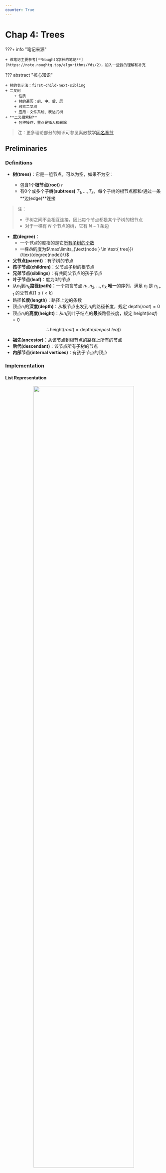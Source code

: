 ```yaml
---
counter: True
---
```


# Chap 4: Trees

???+ info "笔记来源"

    + 该笔记主要参考[**NoughtQ学长的笔记**](https://note.noughtq.top/algorithms/fds/2)，加入一些我的理解和补充

??? abstract "核心知识"

	+ 树的表示法：first-child-next-sibling
	+ 二叉树
		+ 性质
		+ 树的遍历：前、中、后、层
		+ 线索二叉树
		+ 应用：文件系统、表达式树
	+ **二叉搜索树**
		+ 各种操作，重点是插入和删除

>注：更多理论部分的知识可参见离散数学[同名章节](../../math/dm/11.md)

## Preliminaries

### Definitions

+ **树(trees)**：它是一组节点，可以为空，如果不为空：

	+ 包含1个**根节点(root)** $r$
	+ 有0个或多个**子树(subtrees)** $T_1, \dots, T_k$，每个子树的根节点都和$r$通过一条**边(edge)**连接

>注：
>
>+ 子树之间不会相互连接，因此每个节点都是某个子树的根节点
>+ 对于一棵有 $N$ 个节点的树，它有 $N - 1$ 条边

+ **度(degree)**：
	+ 一个*节点*的度指的是它<u>所有子树的个数</u>
	+ 一棵*树*的度为$\max\limits_{\text{node } \in \text{ tree}}\{\text{degree(node)}\}$
+ **父节点(parent)**：有子树的节点
+ **孩子节点(children)**：父节点子树的根节点
+ **兄弟节点(siblings)**：有共同父节点的孩子节点
+ **叶子节点(leaf)**：度为0的节点
+ 从$n_1$到$n_k$**路径(path)**：一个包含节点 $n_1, n_2, \dots, n_k$ **唯一**的序列，满足 $n_i$ 是 $n_{i+1}$ 的父节点($1 \le i < k$)
+ 路径**长度(length)**：路径上边的条数
+ 顶点$n_i$的**深度(depth)**：从根节点出发到$n_i$的路径长度，规定 $\mathrm{depth}(root) = 0$
+ 顶点$n_i$的**高度(height)**：从$n_i$到叶子结点的**最长**路径长度，规定 $\mathrm{height}(leaf) = 0$

$$\therefore \mathrm{height}(root) = \mathrm{depth}(deepest\text{ }leaf)$$

+ **祖先(ancestor)**：从该节点到根节点的路径上所有的节点
+ **后代(descendant)**：该节点所有子树的节点
+ **内部节点(internal vertices)**：有孩子节点的顶点

### Implementation

#### List Representation

<div style="text-align: center; margin-top: 15px;">
<img src="Images/C4/Quicker_20240320_173619.png" width="80%" style="margin: 0 auto;">
</div>

缺陷：每个节点的空间大小取决于它有多少个子树，这样实现起来就很麻烦

#### FirstChild-NextSibling Representation

<div style="text-align: center; margin-top: 15px;">
<img src="Images/C4/Quicker_20240421_204417.png" width="80%" style="margin: 0 auto;">
</div>

> 注：对于同一棵树，这种表示并**不唯一**，因为孩子的顺序可以是任意的

### Application(File System)

Unix 文件树 $\Rightarrow$ DOS 目录列表

!!! example "分层文件系统的目录列表"

	=== "Unix 系统"

		<div style="text-align: center; margin-top: 15px;">
		<img src="Images/C4/Quicker_20240320_184217.png" width="80%" style="margin: 0 auto;">
		</div>

	=== "DOS 系统"

		<div style="text-align: center; margin-top: 15px;">
		<img src="Images/C4/Quicker_20240320_184308.png" width="30%" style="margin: 0 auto;">
		</div>

注意：在UNIX系统中位于深度 $d_i$ 的文件，在转化为 DOS 系统的表示法时需要将它们的名字缩进 $d_i$ 倍的多个空格
	
代码实现（**前序遍历**）：
``` c 
static void ListDir(DirOfFile D, int Depth)
{
	if (D is legitimate entry)
	{
		PrintName(D, Depth);
		if (D is a directory)
			for (each child C of D)
				ListDir(C, Depth + 1);
	}
}
```
`Depth` 变量是不应该被用户看到的**内部变量**，需要隐藏起来。一种解决方法是像下面那样定义另外一个函数，隐藏`Depth` 接口

``` c
void ListDirectory(DirOfFile D)
{
	ListDir(D, 0);
}
```

---
计算目录大小：

<div style="text-align: center; margin-top: 15px;">
<img src="Images/C4/Quicker_20240320_185012.png" width="80%" style="margin: 0 auto;">
</div>

代码实现（**后序遍历**，时间复杂度$O(N)$）
``` c
static int SizeDir(DirOrFile D)
{
	int TotalSize;
	TotalSize = 0;
	if (D is a legitimate entry)
	{
		TotalSize = FileSize(D);
		if (D is a directory)
			for (each child C of D)
				TotalSize += SizeDir(C);
	} // end if D is legal
	return TotalSize;
}
```

## Binary Trees

**二叉树(binary tree)**：每个节点拥有不超过两个孩子的树

<div style="text-align: center; margin-top: 15px;">
<img src="Images/C4/Quicker_20240320_174545.png" width="80%" style="margin: 0 auto;">
</div>

补充：一般树（左图）的后序遍历 = 由上述方法得到的二叉树（右图）的中序遍历

### Expression Trees(syntax trees)

+ 先将[中缀表达式 -> 后缀表达式](3.md#infix-to-postfix-conversion)
+ 然后类似[后缀表达式求解](3.md#postfix-evaluation)的方法，遇到运算符时，将栈内的两个操作数弹出，与运算符构建一棵树，对应关系如下：

	+ 左子树：栈顶下面的元素
	+ 根节点：运算符
	+ 右子树：栈顶元素

	将这棵树压入栈中，重复上述步骤直到遍历完整个表达式

???+ play "动画演示"

	<div style="text-align: center; margin-top: 15px;">
	<img src="Images/C4/1.gif" width="80%" style="margin: 0 auto;">
	</div>

??? code "代码实现"

	``` c
	// from my work of project 2
	Tree ExpTree(Queue q)
	{
	    Tree ans;   // The final expression tree
	    Stack s;    // The stack for tree construction, containing the nodes or the trees
	    PtrToNode node, op1, op2, new;  // node for all element in the queue; op1 and op2 are operands;and new is a new tree
	    PtrToQueue cur = q->front->next;  // Starting from the second element, for the queue has a dummy header

	    s = CreateStack();  // Initialization
	    while (cur != NULL)  // Traversing all the element in the queue
	    {
	        node = CreateNode(cur->var);  // Creating node for every element in the queue
	        if(isalnum(cur->var[0]) || cur->var[0] == '-' && isalnum(cur->var[1]))  // If it's an operand, push it into the stack
	        {
	            Push1(node, s);
	            // printf("%s\n", str);
	        }
	        else  // If it's a operator,
	        {

	            op2 = Top1(s);  // Obtaining the top two operands from the stack
	            Pop(s);
	            op1 = Top1(s);
	            Pop(s);
	            new = CreateTree(node, op1, op2);  // Creating an expression (sub)tree
	            Push1(new, s);
	        }
	        cur = cur->next;
	    }
	    ans = Top1(s); // The remaining tree in the stack is the answer

	    return ans;

	}
	```

### Tree Traversals

**树的遍历(tree traversals)**：对树的每个节点都访问一次，时间复杂度为 $O(N)$

<div style="text-align: center; margin-top: 15px;">
<img src="Images/C4/Quicker_20240320_184009.png" width="80%" style="margin: 0 auto;">
</div>

**前序遍历(preorder traversal)**

``` c
void preorder(tree_ptr tree)
{
	if (tree)
	{
		visit(tree);
		for (each child C of tree)
			preorder(C);
	}
}
```

**后序遍历(postorder traversal)**

``` c
void postorder(tree_ptr tree)
{
	if (tree)
	{
		for (each child C of tree)
			postorder(C);
		visit(tree);
	}
}
```

**层序遍历(levelorder traversal)**

``` c
void levelorder(tree_ptr tree)
{
	enqueue(tree);
	while (queue is not empty)
	{
		visit(T = dequeue());
		for (each child C of T)
			enqueue(C);
	}
}
```

??? info "补充：“之”字形遍历"

	可以认为是“层序遍历 pro”：第 0 层（根节点）从右往左、第1层从左往右、第2层从右往左...，也就是说每层遍历完后都要改变一次遍历方向

	实现方法：用 2 个栈，一个存从左往右遍历的节点，一个存从右往左遍历的节点

**中序遍历(inorder traversal)**
``` c
// Recursion
void inorder(tree_ptr tree)
{
	if (tree)
	{
		inorder(tree->Left);
		visit(tree->Element);
		inorder(tree->Right);
	}
}

// Iteration(using stack)
void iter_inorder(tree_ptr tree)
{
	Stack S = CreateStack(MAX_SIZE);
	for (;;)
	{
		for (; tree; tree = tree->left)
			Push(tree, S);
		tree = Top(S);
		Pop(S);
		if (!tree)
			break;
		visit(tree->Element);
		tree = tree->Right;
	}
}
```

!!! note "注"

	+ 知道<u>前序或者后序遍历</u> + 中序遍历，可以确定唯一的一棵树
	+ 知道前序遍历 + 后序遍历，一般情况下无法确定树的形状

### Threaded Binary Trees

对于一般的二叉树，它的叶子节点的左右指针指向 `NULL`，这浪费了很多空间。而**线索二叉树(threaded binary trees)**很好地利用了闲置的节点，具体规则如下：

+ 如果 `Tree->Left` 为空，将它指向**中序**遍历中的**前一个节点**
+ 如果 `Tree->Right` 为空，将它指向**中序**遍历中的**后一个节点**
+ 有一个**头节点**(dummy node)，使得*最左边*和*最右边*孩子分别指向这个节点的左右孩子

``` c
// 结构声明
typedef struct ThreadedTreeNode *PtrTo ThreadedNode;
typedef struct PtrToThreadedNode ThreadedTree;
struct ThreadedTreeNode
{
	int LeftThread;      // if it is True, then Left
	TreadedTree Left;    // is a thread, not a child ptr
	ElementType Element;
	int RightThread;     // if it is True, then Right
	ThreadedTree Right;  // is a thread, not a child ptr
}
```

!!! example "例子"

	<div style="text-align: center; margin-top: 15px;">
	<img src="Images/C4/Quicker_20240320_190628.png" width="80%" style="margin: 0 auto;">
	</div>

	可以看到，我们从 dummy head node 出发，重复“左线索 $\rightarrow$ 右线索 $\rightarrow$ 左线索 $\rightarrow$ 右线索 $\dots$”的遍历过程，最后回到 dummy head node ，这样我们可以对整棵树进行一趟完整的中序遍历。

???+ note "注"

	虽然这里默认使用中序遍历的定义，但我们也可以将其修改成**前序**或者**后序**遍历的版本(比如对于后序遍历版的线索二叉树，某个节点空出来的左子树指向它在后序遍历中的前一个节点，空出来的右子树指向它在后序遍历中的后一个节点)

### Special Cases

+ **歪斜二叉树(skewed binary trees)**：

<div style="text-align: center; margin-top: 15px;">
<img src="Images/C4/Quicker_20240327_190541.png" width="40%" style="margin: 0 auto;">
</div>

+ **完全二叉树(complete binary trees)**：

<div style="text-align: center; margin-top: 15px;">
<img src="Images/C4/Quicker_20240327_190602.png" width="40%" style="margin: 0 auto;">
</div>


### Properties

+ 第 $i$ 层($i \ge 1$)最多拥有 $2^{i - 1}$ 个节点；深度为 $k$ 的二叉树最多有 $2^k - 1$ 个节点($k \ge 1$)

+ 对于非空的二叉树，$n_0 = n_2 + 1$，其中 $n_0$ 是叶子节点个数，$n_2$ 是度为 2 的节点个数

!!! note "证明"

	>注：该证明可推广至n叉树

	+ 令 $n_1$ 为度为 1 的节点，$n$ 为节点总数，则$n = n_0 + n_1 + n_2$
	+ 令 $B$ 为边的条数，则 $n = B + 1$，而且不难发现 $B = n_1 + 2n_2$
	+ 联立上述三个方程，可以得到 $n_0 = n_2 + 1$($n_1$ 被消掉了)

推论1：对于一棵完全二叉树，易知 $n_1 = 0$ 或 $1$。由 $n_0 = n_2 + 1$ 知:

+ 完全二叉树有奇数个节点时，$n_1 = 0$
+ 完全二叉树有偶数个节点时，$n_1 = 1$

:star:推论2：$n$ 叉树的叶子节点个数与 $n_1$ 无关，且 $n_0 = \sum\limits_{i = 2}^n (i - 1)n_i + 1$

## Binary Search Tree

### Definition

**二叉搜索树(Binary Search Tree)**是一棵二叉树，它可以是空树，如果非空，则遵循以下规则：

+ 每个节点有一个整数的**键(key)**，每个键互不相同
>这里这么定义是为了方便后面的操作，实际上键不必是整数，键也可以相同

+ 非空**左**子树的键必须**小于**根上的键
+ 非空**右**子树的键必须**大于**根上的键
+ 左右子树也是二叉搜索树

!!! note "注"

	+ 对二叉搜索树的**同一层**从左往右遍历，得到的键的序列是**有序**的
	+ 通过对二叉搜索树的**中序遍历**得到的元素序列是**有序**的
	+ 给出一棵二叉搜索树的**前序***或者***后序**遍历，根据二叉搜索树的定义，我们应当可以还原出这棵树
	+ 对于一棵*完全*的二叉搜索树，它**最小**的节点一定是**叶子节点**，最大的就不一定了

### ADT

**Objects**：拥有 0 个或多个元素的有限有序表

**Operations**：

+ `SearchTree MakeEmpty(SearchTree T);`
+ `Position Find(ElementType X, SearchTree T);`
+ `Position FindMin(SearchTree T);`
+ `Position FindMax(SearchTree T);`
+ `SearchTree Insert(ElementType X, SearchTree T);` :star:
+ `SearchTree Delete(ElementType X, SearchTree T);` :star:
+ `ElementType Retrieve(Position P);`

### Implementations

??? code "预先处理"

	``` c
	// 声明部分
	#ifndef _Tree_H

	struct TreeNode;
	typedef struct TreeNode * Position;
	typedef struct TreeNode * SearchTree;

	SearchTree MakeEmpty(SearchTree T);
	Position Find(ElementType X, SearchTree T);
	Position FindMin(SearchTree T);
	Position FindMax(SearchTree T);
	SearchTree Insert(ElementType X, SearchTree T);
	SearchTree Delete(ElementType X, SearchTree T);
	ElementType Retrieve(Position P);

	#endif // _Tree_H

	// 写在执行文件部分
	struct TreeNode
	{
		ElementType Element;
		SearchTree Left;
		SearchTree Right;
	}

	// 初始化处理（用到后序遍历），时间复杂度 O(logN)
	SearchTree MakeEmpty(SearchTree T)
	{
		if (T != NULL)
		{
			MakeEmpty(T->Left);
			MakeEmpty(T->Right);
			free(T);
		}
		return NULL;
	}
	```

#### Find

??? code "代码实现（递归版）"

	``` c
	Position Find(ElementType X, SearchTree T)
	{
		if (T == NULL)
			return NULL; // not found in an empty tree
		if (X < T->Element)  // if smaller than root
			return Find(X, T->Left);  // search left subtree
		else if (X > T->Element)  // if larger than root
			return Find(X, T->Right);  // search right subtree
		else  // if X == root
			return T;  // found
	}
	```

+ 时间复杂度 $T(N)$ 和空间复杂度 $S(N)$ 都等于 $O(d)$，其中 $d$ 为树 $X$ 的深度
+ 函数开始时应先判断树是否为空，如果少了这句，后面就会发生段错误（在不存在的树中获取元素，这是未定义的）
+ 这里的递归函数是[**尾递归(tail recursions)**](3.md#function-calls)，因此系统会自动将递归优化为循环

??? code "代码实现（迭代版）"

	``` c
	Position Iter_Find(ElementType X, SearchTree T)
	{
		while (T)
		{
			if (X == T->Element)
				return T;  // found
			if (X < T->Element)
				T = T->Left;  // move down along left path
			else
				T = T->Right;  // move down along right path
		} // end while-loop
		return NULL;  // not found
	}
	```

#### FindMin

??? code "代码实现"

	``` c
	Position FindMin(SearchTree T)
	{
		if (T == NULL)
			return NULL;  // not found in an empty tree
		else if (T->Left == NULL)  // found left most
			return T;
		else
			return FindMin(T->Left); // keep moving to left
	}
	```

#### FindMax

??? code "代码实现"

	``` c
	Position FindMax(SearchTree T)
	{
		if (T != NULL)
			while (T->Right != NULL)
				T = T->Right;  // keep moving to find right most
		return T;  // return NULL or the right most
	}
	```
`FindMin()` 和 `FindMax` 函数的时间复杂度均为 $O(d)$，$d$ 为树的深度

#### Insert

!!! note "思路"

	执行过程类似 `Find`

	+ 如果找到了该节点，可以不做任何处理，也可以给它的计数器 +1（如果节点有计数字段的话）
	+ 否则将最后遇到的**非空节点**视为新节点的父节点，然后将新节点插入 `NULL` 的位置上

??? code "代码实现"

	``` c
	SearchTree Insert(ElementType X, SearchTree T)
	{
		if (T == NULL)  // Create and return a one-node tree
		{
			T = (SearchTree)malloc(sizeof(struct TreeNode));
			if (T == NULL)
				FatalError("Out of space!!!");
			else
			{
				T->Element = X;
				T->Left = T->Right = NULL;
			}
		}  // End create a one-node tree
		else
		{
			if (X < T->Element)
				T->Left = Insert(X, T->Left);
			else if (X > T->Element)
				T->Right = Insert(X, T->Right);
			// Else X is in the tree already, we'll do nothing
		}
		return T; // Don't forget this line!!
	}
	```

时间复杂度：$O(d)$

!!! question "思考"

	=== "问题"

		可不可以这样简化一下插入函数——将函数返回类型改为`void`，然后在第一个`else`中不采用赋值语句，最后也不返回`T`

	=== "答案"

		NO!!!

		如果最后没有在树中找到要插入的节点，那么就需要新建一棵子树。如果建完这棵树后没有返回，那么这棵子树的父节点无法与它建立联系，这棵子树与原来的树就是断开的，因此建了也等于白建。


#### Delete

这是二叉搜索树中最难处理的部分。我们要处理有三种情况：

+ 叶子结点
+ 有一个孩子
+ ==有两个孩子==

!!! note "具体分析"

	其中前两种情况的实现较为简单，最后的情况较为复杂

	+ 删除**叶子节点**：直接将它的父节点连接到空节点上
	+ 删除**度为1**的节点：用该节点的子节点替换它自身
	+ 删除**度为2**的节点：

		+ 用该节点**左子树的最大节点**或**右子树的最小节点**（挑一种）替换它自身
		>解释：以右子树最小节点为例，将其作为新的父节点，因为它既满足比左子树所有节点大（右子树的节点>左子树的节点），又满足比新的右子树所有节点小（它原本就是右子树最小的节点）
		
		+ 从子树中删除用来替换的节点
		>注意用来替换的节点的度不超过1

??? code "代码实现"

	``` c
	// 这里删除度为 2 的节点时采用拿右子树最小节点替换的方法
	SearchTree Delete(ElementType X, SearchTree T)
	{
		Position TmpCell;
		if (T == NULL)
			Error("Element not found");
		else
		{
			if (X < T->ELement)  // Go left
				T->Left = Delete(X, T->Left);
			else if (X > T->Element)  // Go right
				T->Right = Delete(X, T->Right);
			else  // Found element to be deleted
			{
				if (T->Left && T->Right)  // Two children
				{  // Replace with smallest in right subtree
					TmpCell = FindMin(T->Right);
					T->Element = TmpCell->Element;
					T->Right = Delete(T->Element, T->Right);
				}  // End if 
				else  // One or zero child
				{
					TmpCell = T;
					if (T->Left == NULL)  // Also handles 0 child
						T = T->Right;
					else if (T->Right == NULL)
						T = T->Left;
					free(TmpCell);  // End else 1 or 0 child
				}
			}
		} 
		return T;
	}
	```

时间复杂度：$O(h)$，$h$ 是树的高度。显然，这种删除的操作效率不高

改进方法：如果删除操作用的不多，可以采用 **lazy deletion** 的方法——为每个节点添加一个 `flag` 字段，来标记节点是否被删除。因此我们不必通过释放节点的空间的方式来删除节点；而且如果我们重新插入已经删除的节点，也不需要使用 `malloc()` 分配内存，从而提高程序的效率。

### Average-Case Analysis

通过计算发现，树的所有节点的平均深度为 $O(logN)$（证明过程见教材 $P_{108}$）

 二叉搜索树的大小取决于**插入的顺序**和**删除**操作

+ 插入：如果顺序不够随机（最坏的情况：升/降序），则树会**退化**成一个链表，因此**最坏情况**的时间复杂度为$O(N)$
+ 删除：以替换为右子树最小节点为例，过多的删除操作会导致右子树不断缩小，左子树的规模会大于右子树，破坏了树的平衡

